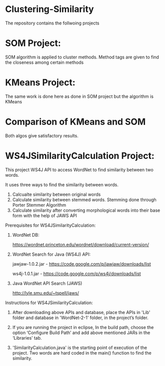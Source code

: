 # Clustering-Similarity
The repository contains the follwoing projects


# SOM Project:
SOM algorithm is applied to cluster methods. Method tags are given to find the closeness among certain methods

# KMeans Project:
The same work is done here as done in SOM project but the algorithm is KMeans

# Comparison of KMeans and SOM
Both algos give satisfactory results.

# WS4JSimilarityCalculation Project:
This project WS4J API to access WordNet to find similarity between two words.

It uses three ways to find the similarity between words.
1. Calcualte similarity between original words
2. Calculate similarity between stemmed words. Stemming done through Porter Stemmer Algorithm
3. Calculate similarity after converting morphological words into their base form with the help of JAWS API

 
Prerequisites for WS4JSimilarityCalculation: 


1. WordNet DB:

    https://wordnet.princeton.edu/wordnet/download/current-version/
2. WordNet Search for Java (WS4J) API:

      jawjaw-1.0.2.jar - https://code.google.com/p/jawjaw/downloads/list
      
      ws4j-1.0.1.jar - https://code.google.com/p/ws4j/downloads/list
3. Java WordNet API Search (JAWS)

      http://lyle.smu.edu/~tspell/jaws/

Instructions for WS4JSimilarityCalculation:

1. After downloading above APIs and database, place the APIs in 'Lib' folder and database in 'WordNet-2-1' folder, in the project’s folder.


2. If you are running the project in eclipse, In the build path, choose the option ‘Configure Build Path’ and add above mentioned JARs in the ‘Libraries’ tab.


3. 'SimilarityCalculation.java' is the starting point of execution of the project. Two words are hard coded in the main() function to find the similarity.








